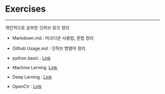 #  Exercises
---
개인적으로 공부한 깃허브 링크 정리

- Markdown.md : 마크다운 사용법, 문법 정리
- Github Usage.md : 깃허브 명령어 정리

- python basic : [Link](https://github.com/S-GH/python_Exercise)
- Machine Lerning :[Link](https://github.com/S-GH/ML_Exercises)
- Deep Lerning : [Link](https://github.com/S-GH/DeepLearning_Exercise)
- OpenCV : [Link](https://github.com/S-GH/OpenCV_Exercises)
